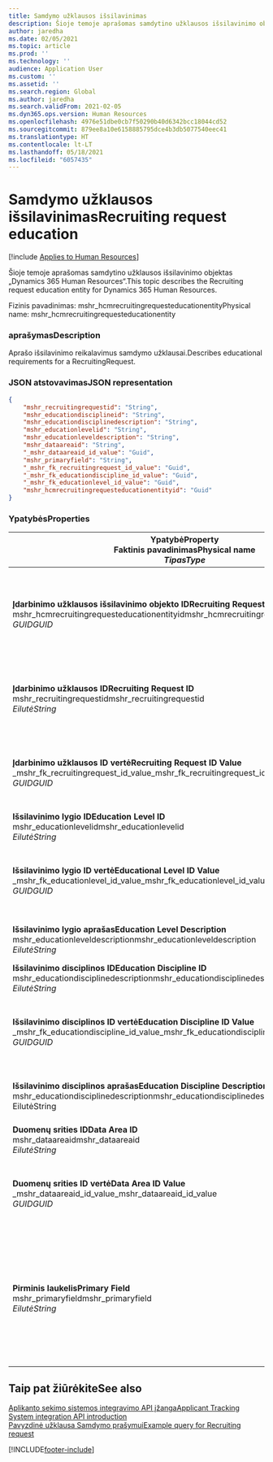 ```yaml
---
title: Samdymo užklausos išsilavinimas
description: Šioje temoje aprašomas samdytino užklausos išsilavinimo objektas „Dynamics 365 Human Resources“.
author: jaredha
ms.date: 02/05/2021
ms.topic: article
ms.prod: ''
ms.technology: ''
audience: Application User
ms.custom: ''
ms.assetid: ''
ms.search.region: Global
ms.author: jaredha
ms.search.validFrom: 2021-02-05
ms.dyn365.ops.version: Human Resources
ms.openlocfilehash: 4976e51dbe0cb7f50290b40d6342bcc18044cd52
ms.sourcegitcommit: 879ee8a10e6158885795dce4b3db5077540eec41
ms.translationtype: HT
ms.contentlocale: lt-LT
ms.lasthandoff: 05/18/2021
ms.locfileid: "6057435"
---
```

# <a name="recruiting-request-education"></a><span data-ttu-id="35dfc-103">Samdymo užklausos išsilavinimas</span><span class="sxs-lookup"><span data-stu-id="35dfc-103">Recruiting request education</span></span>

[!include [Applies to Human Resources](../includes/applies-to-hr.md)]

<span data-ttu-id="35dfc-104">Šioje temoje aprašomas samdytino užklausos išsilavinimo objektas „Dynamics 365 Human Resources“.</span><span class="sxs-lookup"><span data-stu-id="35dfc-104">This topic describes the Recruiting request education entity for Dynamics 365 Human Resources.</span></span>

<span data-ttu-id="35dfc-105">Fizinis pavadinimas: mshr_hcmrecruitingrequesteducationentity</span><span class="sxs-lookup"><span data-stu-id="35dfc-105">Physical name: mshr_hcmrecruitingrequesteducationentity</span></span>

### <a name="description"></a><span data-ttu-id="35dfc-106">aprašymas</span><span class="sxs-lookup"><span data-stu-id="35dfc-106">Description</span></span>

<span data-ttu-id="35dfc-107">Aprašo išsilavinimo reikalavimus samdymo užklausai.</span><span class="sxs-lookup"><span data-stu-id="35dfc-107">Describes educational requirements for a RecruitingRequest.</span></span>

### <a name="json-representation"></a><span data-ttu-id="35dfc-108">JSON atstovavimas</span><span class="sxs-lookup"><span data-stu-id="35dfc-108">JSON representation</span></span>

```json
{
    "mshr_recruitingrequestid": "String",
    "mshr_educationdisciplineid": "String",
    "mshr_educationdisciplinedescription": "String",
    "mshr_educationlevelid": "String",
    "mshr_educationleveldescription": "String",
    "mshr_dataareaid": "String",
    "_mshr_dataareaid_id_value": "Guid",
    "mshr_primaryfield": "String",
    "_mshr_fk_recruitingrequest_id_value": "Guid",
    "_mshr_fk_educationdiscipline_id_value": "Guid",
    "_mshr_fk_educationlevel_id_value": "Guid",
    "mshr_hcmrecruitingrequesteducationentityid": "Guid"
}
```

### <a name="properties"></a><span data-ttu-id="35dfc-109">Ypatybės</span><span class="sxs-lookup"><span data-stu-id="35dfc-109">Properties</span></span>

| <span data-ttu-id="35dfc-110">Ypatybė</span><span class="sxs-lookup"><span data-stu-id="35dfc-110">Property</span></span><br><span data-ttu-id="35dfc-111">**Faktinis pavadinimas**</span><span class="sxs-lookup"><span data-stu-id="35dfc-111">**Physical name**</span></span><br><span data-ttu-id="35dfc-112">**_Tipas_**</span><span class="sxs-lookup"><span data-stu-id="35dfc-112">**_Type_**</span></span> | <span data-ttu-id="35dfc-113">Naudoti</span><span class="sxs-lookup"><span data-stu-id="35dfc-113">Use</span></span> | <span data-ttu-id="35dfc-114">aprašymas</span><span class="sxs-lookup"><span data-stu-id="35dfc-114">Description</span></span> |
| --- | --- | --- |
| <span data-ttu-id="35dfc-115">**Įdarbinimo užklausos išsilavinimo objekto ID**</span><span class="sxs-lookup"><span data-stu-id="35dfc-115">**Recruiting Request Education Entity ID**</span></span><br><span data-ttu-id="35dfc-116">mshr_hcmrecruitingrequesteducationentityid</span><span class="sxs-lookup"><span data-stu-id="35dfc-116">mshr_hcmrecruitingrequesteducationentityid</span></span><br><span data-ttu-id="35dfc-117">*GUID*</span><span class="sxs-lookup"><span data-stu-id="35dfc-117">*GUID*</span></span> | <span data-ttu-id="35dfc-118">Tik skaitomas</span><span class="sxs-lookup"><span data-stu-id="35dfc-118">Read-only</span></span><br><span data-ttu-id="35dfc-119">Būtina</span><span class="sxs-lookup"><span data-stu-id="35dfc-119">Required</span></span> | <span data-ttu-id="35dfc-120">Sistemos sukurtas unikalus identifikatorius samdymo užklausos išsilavinimo įrašui.</span><span class="sxs-lookup"><span data-stu-id="35dfc-120">System-generated unique identifier for the Recruiting Request Education record.</span></span> |
| <span data-ttu-id="35dfc-121">**Įdarbinimo užklausos ID**</span><span class="sxs-lookup"><span data-stu-id="35dfc-121">**Recruiting Request ID**</span></span><br><span data-ttu-id="35dfc-122">mshr_recruitingrequestid</span><span class="sxs-lookup"><span data-stu-id="35dfc-122">mshr_recruitingrequestid</span></span><br><span data-ttu-id="35dfc-123">*Eilutė*</span><span class="sxs-lookup"><span data-stu-id="35dfc-123">*String*</span></span> | <span data-ttu-id="35dfc-124">Rašyti kartą</span><span class="sxs-lookup"><span data-stu-id="35dfc-124">Write-once</span></span><br><span data-ttu-id="35dfc-125">Būtina</span><span class="sxs-lookup"><span data-stu-id="35dfc-125">Required</span></span> | <span data-ttu-id="35dfc-126">Vartotojo perskaitomas unikalus idnetifikatorius susijusio samdymo užklausai.</span><span class="sxs-lookup"><span data-stu-id="35dfc-126">The user-readable unique identifier of the related recruiting request.</span></span> |
| <span data-ttu-id="35dfc-127">**Įdarbinimo užklausos ID vertė**</span><span class="sxs-lookup"><span data-stu-id="35dfc-127">**Recruiting Request ID Value**</span></span><br><span data-ttu-id="35dfc-128">_mshr_fk_recruitingrequest_id_value</span><span class="sxs-lookup"><span data-stu-id="35dfc-128">_mshr_fk_recruitingrequest_id_value</span></span><br><span data-ttu-id="35dfc-129">*GUID*</span><span class="sxs-lookup"><span data-stu-id="35dfc-129">*GUID*</span></span> | <span data-ttu-id="35dfc-130">Tik skaitomas</span><span class="sxs-lookup"><span data-stu-id="35dfc-130">Read-only</span></span><br><span data-ttu-id="35dfc-131">Būtina</span><span class="sxs-lookup"><span data-stu-id="35dfc-131">Required</span></span><br><span data-ttu-id="35dfc-132">Užsienio raktas: mshr_hcmrecruitingrequestentityid mshr_hcmrecruitingrequestentity</span><span class="sxs-lookup"><span data-stu-id="35dfc-132">Foreign key: mshr_hcmrecruitingrequestentityid of mshr_hcmrecruitingrequestentity</span></span> | <span data-ttu-id="35dfc-133">Sistemos sukurtas unikalus idnetifikatorius susijusio samdymo užklausai.</span><span class="sxs-lookup"><span data-stu-id="35dfc-133">System-generated unique identifier of the related recruiting request.</span></span> |
| <span data-ttu-id="35dfc-134">**Išsilavinimo lygio ID**</span><span class="sxs-lookup"><span data-stu-id="35dfc-134">**Education Level ID**</span></span><br><span data-ttu-id="35dfc-135">mshr_educationlevelid</span><span class="sxs-lookup"><span data-stu-id="35dfc-135">mshr_educationlevelid</span></span><br><span data-ttu-id="35dfc-136">*Eilutė*</span><span class="sxs-lookup"><span data-stu-id="35dfc-136">*String*</span></span> | <span data-ttu-id="35dfc-137">Rašyti kartą</span><span class="sxs-lookup"><span data-stu-id="35dfc-137">Write-once</span></span><br><span data-ttu-id="35dfc-138">Būtina</span><span class="sxs-lookup"><span data-stu-id="35dfc-138">Required</span></span> | <span data-ttu-id="35dfc-139">Būtino išsilavinimo lygis.</span><span class="sxs-lookup"><span data-stu-id="35dfc-139">The level of education required.</span></span> |
| <span data-ttu-id="35dfc-140">**Išsilavinimo lygio ID vertė**</span><span class="sxs-lookup"><span data-stu-id="35dfc-140">**Educational Level ID Value**</span></span><br><span data-ttu-id="35dfc-141">_mshr_fk_educationlevel_id_value</span><span class="sxs-lookup"><span data-stu-id="35dfc-141">_mshr_fk_educationlevel_id_value</span></span><br><span data-ttu-id="35dfc-142">*GUID*</span><span class="sxs-lookup"><span data-stu-id="35dfc-142">*GUID*</span></span> | <span data-ttu-id="35dfc-143">Tik skaitomas</span><span class="sxs-lookup"><span data-stu-id="35dfc-143">Read-only</span></span><br><span data-ttu-id="35dfc-144">Būtina</span><span class="sxs-lookup"><span data-stu-id="35dfc-144">Required</span></span><br><span data-ttu-id="35dfc-145">Užsienio raktas: mshr_hcmeducationlevelentityid mshr_hcmeducationlevelentity</span><span class="sxs-lookup"><span data-stu-id="35dfc-145">Foreign key: mshr_hcmeducationlevelentityid of mshr_hcmeducationlevelentity</span></span> | <span data-ttu-id="35dfc-146">Sistemos sukurtas unikalus būtino išsilavinimo lygio identifikatorius.</span><span class="sxs-lookup"><span data-stu-id="35dfc-146">System-generated unique identifier of the level of education required.</span></span> |
| <span data-ttu-id="35dfc-147">**Išsilavinimo lygio aprašas**</span><span class="sxs-lookup"><span data-stu-id="35dfc-147">**Education Level Description**</span></span><br><span data-ttu-id="35dfc-148">mshr_educationleveldescription</span><span class="sxs-lookup"><span data-stu-id="35dfc-148">mshr_educationleveldescription</span></span><br><span data-ttu-id="35dfc-149">*Eilutė*</span><span class="sxs-lookup"><span data-stu-id="35dfc-149">*String*</span></span> | <span data-ttu-id="35dfc-150">Tik skaitomas</span><span class="sxs-lookup"><span data-stu-id="35dfc-150">Read-only</span></span><br><span data-ttu-id="35dfc-151">Būtina</span><span class="sxs-lookup"><span data-stu-id="35dfc-151">Required</span></span> | <span data-ttu-id="35dfc-152">Įgūdžiams būtino lygio aprašas.</span><span class="sxs-lookup"><span data-stu-id="35dfc-152">The description of the level required for the skill.</span></span> |
| <span data-ttu-id="35dfc-153">**Išsilavinimo disciplinos ID**</span><span class="sxs-lookup"><span data-stu-id="35dfc-153">**Education Discipline ID**</span></span><br><span data-ttu-id="35dfc-154">mshr_educationdisciplinedescription</span><span class="sxs-lookup"><span data-stu-id="35dfc-154">mshr_educationdisciplinedescription</span></span><br><span data-ttu-id="35dfc-155">*Eilutė*</span><span class="sxs-lookup"><span data-stu-id="35dfc-155">*String*</span></span> | <span data-ttu-id="35dfc-156">Rašyti kartą</span><span class="sxs-lookup"><span data-stu-id="35dfc-156">Write-once</span></span><br><span data-ttu-id="35dfc-157">Būtina</span><span class="sxs-lookup"><span data-stu-id="35dfc-157">Required</span></span> | <span data-ttu-id="35dfc-158">Išsilavinimo disciplinos sritis.</span><span class="sxs-lookup"><span data-stu-id="35dfc-158">The area of educational discipline.</span></span> |
| <span data-ttu-id="35dfc-159">**Išsilavinimo disciplinos ID vertė**</span><span class="sxs-lookup"><span data-stu-id="35dfc-159">**Education Discipline ID Value**</span></span><br><span data-ttu-id="35dfc-160">_mshr_fk_educationdiscipline_id_value</span><span class="sxs-lookup"><span data-stu-id="35dfc-160">_mshr_fk_educationdiscipline_id_value</span></span><br><span data-ttu-id="35dfc-161">*GUID*</span><span class="sxs-lookup"><span data-stu-id="35dfc-161">*GUID*</span></span> | <span data-ttu-id="35dfc-162">Tik skaitomas</span><span class="sxs-lookup"><span data-stu-id="35dfc-162">Read-only</span></span><br><span data-ttu-id="35dfc-163">Būtina</span><span class="sxs-lookup"><span data-stu-id="35dfc-163">Required</span></span><br><span data-ttu-id="35dfc-164">Užsienio raktas: mshr_hcmeducationdisciplineentityid mshr_hcmeducationdisciplineentity</span><span class="sxs-lookup"><span data-stu-id="35dfc-164">Foreign key: mshr_hcmeducationdisciplineentityid of mshr_hcmeducationdisciplineentity</span></span> | <span data-ttu-id="35dfc-165">Sistemos sukurtas unikalus būtino išsilavinimo disciplinos sritis.</span><span class="sxs-lookup"><span data-stu-id="35dfc-165">System-generated unique identifier of the area of educational discipline.</span></span> |
| <span data-ttu-id="35dfc-166">**Išsilavinimo disciplinos aprašas**</span><span class="sxs-lookup"><span data-stu-id="35dfc-166">**Education Discipline Description**</span></span><br><span data-ttu-id="35dfc-167">mshr_educationdisciplinedescription</span><span class="sxs-lookup"><span data-stu-id="35dfc-167">mshr_educationdisciplinedescription</span></span><br><span data-ttu-id="35dfc-168">Eilutė</span><span class="sxs-lookup"><span data-stu-id="35dfc-168">String</span></span> | <span data-ttu-id="35dfc-169">Tik skaitomas</span><span class="sxs-lookup"><span data-stu-id="35dfc-169">Read-only</span></span><br><span data-ttu-id="35dfc-170">Būtina</span><span class="sxs-lookup"><span data-stu-id="35dfc-170">Required</span></span> | <span data-ttu-id="35dfc-171">Išsilavinimo disciplinos srities aprašas.</span><span class="sxs-lookup"><span data-stu-id="35dfc-171">The description of the area of educational discipline.</span></span> |
| <span data-ttu-id="35dfc-172">**Duomenų srities ID**</span><span class="sxs-lookup"><span data-stu-id="35dfc-172">**Data Area ID**</span></span><br><span data-ttu-id="35dfc-173">mshr_dataareaid</span><span class="sxs-lookup"><span data-stu-id="35dfc-173">mshr_dataareaid</span></span><br><span data-ttu-id="35dfc-174">*Eilutė*</span><span class="sxs-lookup"><span data-stu-id="35dfc-174">*String*</span></span> | <span data-ttu-id="35dfc-175">Skaitymas/rašymas</span><span class="sxs-lookup"><span data-stu-id="35dfc-175">Read/write</span></span><br><span data-ttu-id="35dfc-176">Pasirinktinai</span><span class="sxs-lookup"><span data-stu-id="35dfc-176">Optional</span></span> | <span data-ttu-id="35dfc-177">Nurodo juridinį asmenį (įmonę).</span><span class="sxs-lookup"><span data-stu-id="35dfc-177">Specifies the legal entity (company).</span></span>|
| <span data-ttu-id="35dfc-178">**Duomenų srities ID vertė**</span><span class="sxs-lookup"><span data-stu-id="35dfc-178">**Data Area ID Value**</span></span><br><span data-ttu-id="35dfc-179">_mshr_dataareaid_id_value</span><span class="sxs-lookup"><span data-stu-id="35dfc-179">_mshr_dataareaid_id_value</span></span><br><span data-ttu-id="35dfc-180">*GUID*</span><span class="sxs-lookup"><span data-stu-id="35dfc-180">*GUID*</span></span> | <span data-ttu-id="35dfc-181">Tik skaitomas</span><span class="sxs-lookup"><span data-stu-id="35dfc-181">Read-only</span></span><br><span data-ttu-id="35dfc-182">Pasirinktinai</span><span class="sxs-lookup"><span data-stu-id="35dfc-182">Optional</span></span><br><span data-ttu-id="35dfc-183">Užsienio raktas: cdm_companyid of cdm_company objektas</span><span class="sxs-lookup"><span data-stu-id="35dfc-183">Foreign key: cdm_companyid of cdm_company entity</span></span> | <span data-ttu-id="35dfc-184">Sistemos sukurta GUID vertė rodanti juridnį asmenį (įmonę).</span><span class="sxs-lookup"><span data-stu-id="35dfc-184">System-generated GUID value identifying the legal entity (company).</span></span> |
| <span data-ttu-id="35dfc-185">**Pirminis laukelis**</span><span class="sxs-lookup"><span data-stu-id="35dfc-185">**Primary Field**</span></span><br><span data-ttu-id="35dfc-186">mshr_primaryfield</span><span class="sxs-lookup"><span data-stu-id="35dfc-186">mshr_primaryfield</span></span><br><span data-ttu-id="35dfc-187">*Eilutė*</span><span class="sxs-lookup"><span data-stu-id="35dfc-187">*String*</span></span> | <span data-ttu-id="35dfc-188">Tik skaitomas</span><span class="sxs-lookup"><span data-stu-id="35dfc-188">Read-only</span></span><br><span data-ttu-id="35dfc-189">Būtina</span><span class="sxs-lookup"><span data-stu-id="35dfc-189">Required</span></span> | <span data-ttu-id="35dfc-190">Įdarbinimo užklausos vertės, išsilavinimo lygio ID ir išsilavinimo disciplinos ID, kaip kito metodo taip pat identifikuojančio įrašą, derinys.</span><span class="sxs-lookup"><span data-stu-id="35dfc-190">Concatenation of Recruiting Request value, Education Level ID, and Education Discipline ID as another method to uniquely identify the record.</span></span> |

## <a name="see-also"></a><span data-ttu-id="35dfc-191">Taip pat žiūrėkite</span><span class="sxs-lookup"><span data-stu-id="35dfc-191">See also</span></span>

[<span data-ttu-id="35dfc-192">Aplikanto sekimo sistemos integravimo API įžanga</span><span class="sxs-lookup"><span data-stu-id="35dfc-192">Applicant Tracking System integration API introduction</span></span>](hr-admin-integration-ats-api-introduction.md)<br>
[<span data-ttu-id="35dfc-193">Pavyzdinė užklausa Samdymo prašymui</span><span class="sxs-lookup"><span data-stu-id="35dfc-193">Example query for Recruiting request</span></span>](hr-admin-integration-ats-api-recruiting-request-example-query.md)



[!INCLUDE[footer-include](../includes/footer-banner.md)]